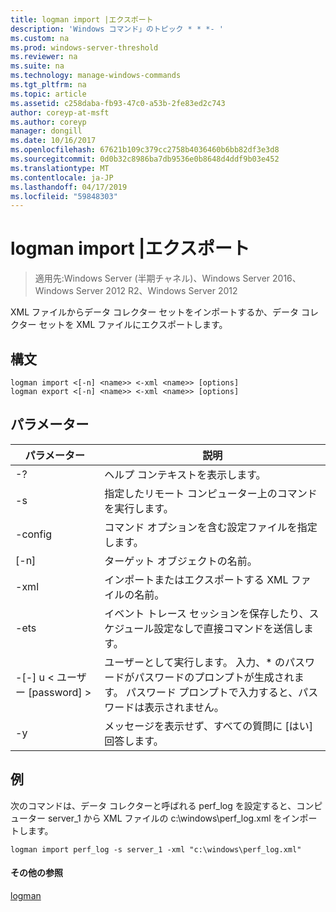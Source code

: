 ```yaml
---
title: logman import |エクスポート
description: 'Windows コマンド」のトピック * * *- '
ms.custom: na
ms.prod: windows-server-threshold
ms.reviewer: na
ms.suite: na
ms.technology: manage-windows-commands
ms.tgt_pltfrm: na
ms.topic: article
ms.assetid: c258daba-fb93-47c0-a53b-2fe83ed2c743
author: coreyp-at-msft
ms.author: coreyp
manager: dongill
ms.date: 10/16/2017
ms.openlocfilehash: 67621b109c379cc2758b4036460b6bb82df3e3d8
ms.sourcegitcommit: 0d0b32c8986ba7db9536e0b8648d4ddf9b03e452
ms.translationtype: MT
ms.contentlocale: ja-JP
ms.lasthandoff: 04/17/2019
ms.locfileid: "59848303"
---
```

# <a name="logman-import--export"></a>logman import |エクスポート

>適用先:Windows Server (半期チャネル)、Windows Server 2016、Windows Server 2012 R2、Windows Server 2012

XML ファイルからデータ コレクター セットをインポートするか、データ コレクター セットを XML ファイルにエクスポートします。  
  
## <a name="syntax"></a>構文  
```  
logman import <[-n] <name>> <-xml <name>> [options]  
logman export <[-n] <name>> <-xml <name>> [options]  
```  
## <a name="parameters"></a>パラメーター  
|パラメーター|説明|  
|-------|--------|  
|-?|ヘルプ コンテキストを表示します。|  
|-s <computer name>|指定したリモート コンピューター上のコマンドを実行します。|  
|-config <value>|コマンド オプションを含む設定ファイルを指定します。|  
|[-n] <name>|ターゲット オブジェクトの名前。|  
|-xml <name>|インポートまたはエクスポートする XML ファイルの名前。|  
|-ets|イベント トレース セッションを保存したり、スケジュール設定なしで直接コマンドを送信します。|  
|-[-] u < ユーザー [password] >|ユーザーとして実行します。 入力、* のパスワードがパスワードのプロンプトが生成されます。 パスワード プロンプトで入力すると、パスワードは表示されません。|  
|-y|メッセージを表示せず、すべての質問に [はい] 回答します。|  
## <a name="BKMK_examples"></a>例  
次のコマンドは、データ コレクターと呼ばれる perf_log を設定すると、コンピューター server_1 から XML ファイルの c:\windows\perf_log.xml をインポートします。  
```  
logman import perf_log -s server_1 -xml "c:\windows\perf_log.xml"  
```  
#### <a name="additional-references"></a>その他の参照  
[logman](logman.md)  
